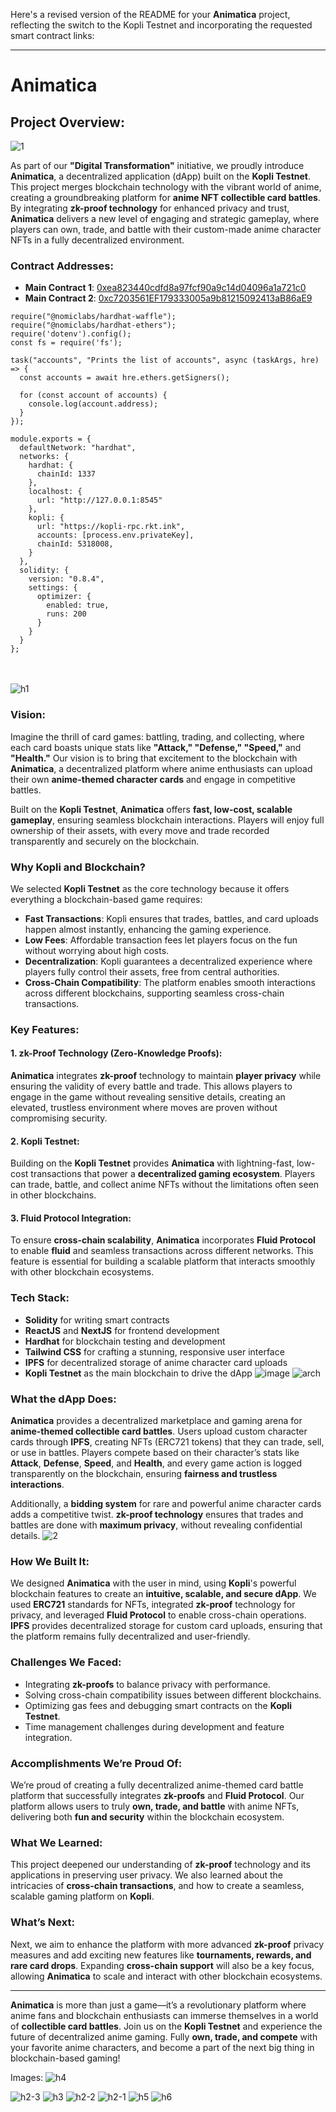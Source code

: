Here's a revised version of the README for your **Animatica** project, reflecting the switch to the Kopli Testnet and incorporating the requested smart contract links:

---

# Animatica

## Project Overview:
![1](https://github.com/user-attachments/assets/caf5745f-52e9-449d-a428-de7887b8b9dd)

As part of our **"Digital Transformation"** initiative, we proudly introduce **Animatica**, a decentralized application (dApp) built on the **Kopli Testnet**. This project merges blockchain technology with the vibrant world of anime, creating a groundbreaking platform for **anime NFT collectible card battles**. By integrating **zk-proof technology** for enhanced privacy and trust, **Animatica** delivers a new level of engaging and strategic gameplay, where players can own, trade, and battle with their custom-made anime character NFTs in a fully decentralized environment.

### Contract Addresses:
- **Main Contract 1**: [0xea823440cdfd8a97fcf90a9c14d04096a1a721c0](https://kopli.reactscan.net/rvms/0xea823440cdfd8a97fcf90a9c14d04096a1a721c0)
- **Main Contract 2**: [0xc7203561EF179333005a9b81215092413aB86aE9](https://kopli.reactscan.net/rvms/0xc7203561EF179333005a9b81215092413aB86aE9)

```
require("@nomiclabs/hardhat-waffle");
require("@nomiclabs/hardhat-ethers");
require('dotenv').config();
const fs = require('fs');

task("accounts", "Prints the list of accounts", async (taskArgs, hre) => {
  const accounts = await hre.ethers.getSigners();

  for (const account of accounts) {
    console.log(account.address);
  }
});

module.exports = {
  defaultNetwork: "hardhat",
  networks: {
    hardhat: {
      chainId: 1337
    },
    localhost: {
      url: "http://127.0.0.1:8545"
    },
    kopli: {
      url: "https://kopli-rpc.rkt.ink",
      accounts: [process.env.privateKey],
      chainId: 5318008,
    }
  },
  solidity: {
    version: "0.8.4",
    settings: {
      optimizer: {
        enabled: true,
        runs: 200
      }
    }
  }
};

```

<br></br>
![h1](https://github.com/user-attachments/assets/3f64e4df-3e44-4ec1-8b15-3740983fe3d0)

### Vision:
Imagine the thrill of card games: battling, trading, and collecting, where each card boasts unique stats like **"Attack," "Defense," "Speed,"** and **"Health."** Our vision is to bring that excitement to the blockchain with **Animatica**, a decentralized platform where anime enthusiasts can upload their own **anime-themed character cards** and engage in competitive battles.

Built on the **Kopli Testnet**, **Animatica** offers **fast, low-cost, scalable gameplay**, ensuring seamless blockchain interactions. Players will enjoy full ownership of their assets, with every move and trade recorded transparently and securely on the blockchain.

### Why Kopli and Blockchain?
We selected **Kopli Testnet** as the core technology because it offers everything a blockchain-based game requires:

- **Fast Transactions**: Kopli ensures that trades, battles, and card uploads happen almost instantly, enhancing the gaming experience.
- **Low Fees**: Affordable transaction fees let players focus on the fun without worrying about high costs.
- **Decentralization**: Kopli guarantees a decentralized experience where players fully control their assets, free from central authorities.
- **Cross-Chain Compatibility**: The platform enables smooth interactions across different blockchains, supporting seamless cross-chain transactions.

### Key Features:

#### 1. **zk-Proof Technology** (Zero-Knowledge Proofs):
**Animatica** integrates **zk-proof** technology to maintain **player privacy** while ensuring the validity of every battle and trade. This allows players to engage in the game without revealing sensitive details, creating an elevated, trustless environment where moves are proven without compromising security.

#### 2. **Kopli Testnet**:
Building on the **Kopli Testnet** provides **Animatica** with lightning-fast, low-cost transactions that power a **decentralized gaming ecosystem**. Players can trade, battle, and collect anime NFTs without the limitations often seen in other blockchains.

#### 3. **Fluid Protocol Integration**:
To ensure **cross-chain scalability**, **Animatica** incorporates **Fluid Protocol** to enable **fluid** and seamless transactions across different networks. This feature is essential for building a scalable platform that interacts smoothly with other blockchain ecosystems.

### Tech Stack:

- **Solidity** for writing smart contracts
- **ReactJS** and **NextJS** for frontend development
- **Hardhat** for blockchain testing and development
- **Tailwind CSS** for crafting a stunning, responsive user interface
- **IPFS** for decentralized storage of anime character card uploads
- **Kopli Testnet** as the main blockchain to drive the dApp
![image](https://dev.reactive.network/assets/images/global-processing-flow-c8acdaeb0cd80f98a4f753ff5fccc1ee.png)
![arch](https://github.com/user-attachments/assets/b0933238-c058-4200-98e5-f464200f4758)

### What the dApp Does:
**Animatica** provides a decentralized marketplace and gaming arena for **anime-themed collectible card battles**. Users upload custom character cards through **IPFS**, creating NFTs (ERC721 tokens) that they can trade, sell, or use in battles. Players compete based on their character’s stats like **Attack**, **Defense**, **Speed**, and **Health**, and every game action is logged transparently on the blockchain, ensuring **fairness and trustless interactions**.

Additionally, a **bidding system** for rare and powerful anime character cards adds a competitive twist. **zk-proof technology** ensures that trades and battles are done with **maximum privacy**, without revealing confidential details.
![2](https://github.com/user-attachments/assets/7f2f7f2e-07f7-4d0c-aa81-ba73c941d9b8)

### How We Built It:
We designed **Animatica** with the user in mind, using **Kopli**'s powerful blockchain features to create an **intuitive, scalable, and secure dApp**. We used **ERC721** standards for NFTs, integrated **zk-proof** technology for privacy, and leveraged **Fluid Protocol** to enable cross-chain operations. **IPFS** provides decentralized storage for custom card uploads, ensuring that the platform remains fully decentralized and user-friendly.

### Challenges We Faced:
- Integrating **zk-proofs** to balance privacy with performance.
- Solving cross-chain compatibility issues between different blockchains.
- Optimizing gas fees and debugging smart contracts on the **Kopli Testnet**.
- Time management challenges during development and feature integration.

### Accomplishments We’re Proud Of:
We’re proud of creating a fully decentralized anime-themed card battle platform that successfully integrates **zk-proofs** and **Fluid Protocol**. Our platform allows users to truly **own, trade, and battle** with anime NFTs, delivering both **fun and security** within the blockchain ecosystem.

### What We Learned:
This project deepened our understanding of **zk-proof** technology and its applications in preserving user privacy. We also learned about the intricacies of **cross-chain transactions**, and how to create a seamless, scalable gaming platform on **Kopli**.

### What’s Next:
Next, we aim to enhance the platform with more advanced **zk-proof** privacy measures and add exciting new features like **tournaments, rewards, and rare card drops**. Expanding **cross-chain support** will also be a key focus, allowing **Animatica** to scale and interact with other blockchain ecosystems.

---

**Animatica** is more than just a game—it’s a revolutionary platform where anime fans and blockchain enthusiasts can immerse themselves in a world of **collectible card battles**. Join us on the **Kopli Testnet** and experience the future of decentralized anime gaming. Fully **own, trade, and compete** with your favorite anime characters, and become a part of the next big thing in blockchain-based gaming!

Images:
![h4](https://github.com/user-attachments/assets/cd972d87-4056-4958-a089-24f60952a91b)

![h2-3](https://github.com/user-attachments/assets/9d5a48f7-31bd-4347-9525-20ba3b97fb5d)
![h3](https://github.com/user-attachments/assets/53c36746-b87b-45bb-82fd-eafe7071f366)
![h2-2](https://github.com/user-attachments/assets/1ae64ab4-3023-488d-a1d1-d5416de3beac)
![h2-1](https://github.com/user-attachments/assets/5933ad28-09ec-4ff6-bd32-cd3d74f60478)
![h5](https://github.com/user-attachments/assets/11ae9d1e-9c0b-4627-8df1-6001d2d6b7b7)
![h6](https://github.com/user-attachments/assets/7acc5d31-c9fe-499b-97f4-0a723a8b9b15)
